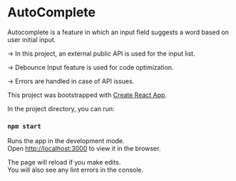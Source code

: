# AutoComplete
Autocomplete is a feature in which an input field suggests a word based on user initial input.

-> In this project, an external public API is used for the input list.

-> Debounce Input feature is used for code optimization.

-> Errors are handled in case of API issues.


This project was bootstrapped with [Create React App](https://github.com/facebook/create-react-app).





In the project directory, you can run:

### `npm start`

Runs the app in the development mode.\
Open [http://localhost:3000](http://localhost:3000) to view it in the browser.

The page will reload if you make edits.\
You will also see any lint errors in the console.
